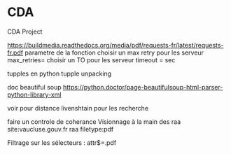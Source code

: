# CDA
CDA Project


https://buildmedia.readthedocs.org/media/pdf/requests-fr/latest/requests-fr.pdf
parametre de la fonction
choisir un max retry pour les serveur
max_retries=
choisir un TO pour les serveur
timeout = sec


tupples en python
tupple unpacking

doc beautiful soup
https://python.doctor/page-beautifulsoup-html-parser-python-library-xml

voir pour distance livenshtain pour les recherche

faire un controle de coherance
Visionnage à la main des raa
site:vaucluse.gouv.fr raa filetype:pdf

Filtrage sur les sélecteurs :
attr$=.pdf
